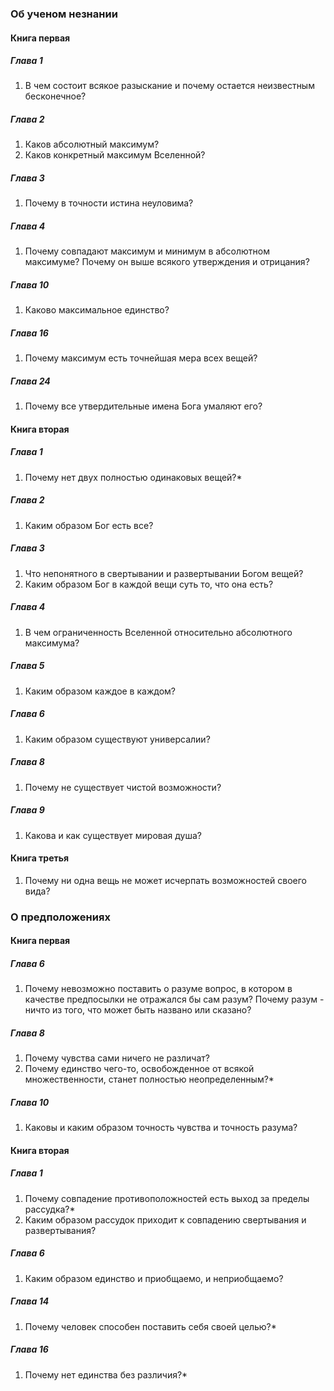 ### Об ученом незнании
#### Книга первая
##### Глава 1
1. В чем состоит всякое разыскание и почему остается неизвестным бесконечное?
##### Глава 2
1. Каков абсолютный максимум? 
2. Каков конкретный максимум Вселенной?
##### Глава 3
1. Почему в точности истина неуловима?
##### Глава 4
1. Почему совпадают максимум и минимум в абсолютном максимуме? Почему он выше всякого утверждения и отрицания?
##### Глава 10
1. Каково максимальное единство?
##### Глава 16
1. Почему максимум есть точнейшая мера всех вещей?
##### Глава 24
1. Почему все утвердительные имена Бога умаляют его?
#### Книга вторая
##### Глава 1
1. Почему нет двух полностью одинаковых вещей?*
##### Глава 2
1. Каким образом Бог есть все?
##### Глава 3
1. Что непонятного в свертывании и развертывании Богом вещей?
2. Каким образом Бог в каждой вещи суть то, что она есть?
##### Глава 4
1. В чем ограниченность Вселенной относительно абсолютного максимума?
##### Глава 5
1. Каким образом каждое в каждом?
##### Глава 6
1. Каким образом существуют универсалии?
##### Глава 8
1. Почему не существует чистой возможности?
##### Глава 9
1. Какова и как существует мировая душа?
#### Книга третья
1. Почему ни одна вещь не может исчерпать возможностей своего вида?
### О предположениях
#### Книга первая
##### Глава 6
1. Почему невозможно поставить о разуме вопрос, в котором в качестве предпосылки не отражался бы сам разум? Почему разум - ничто из того, что может быть названо или сказано?
##### Глава 8
1. Почему чувства сами ничего не различат?
2. Почему единство чего-то, освобожденное от всякой множественности, станет полностью неопределенным?*
##### Глава 10
1. Каковы и каким образом точность чувства и точность разума?
#### Книга вторая
##### Глава 1
1. Почему совпадение противоположностей есть выход за пределы рассудка?*
2. Каким образом рассудок приходит к совпадению свертывания и развертывания?
##### Глава 6
1. Каким образом единство и приобщаемо, и неприобщаемо?
##### Глава 14
1. Почему человек способен поставить себя своей целью?*
##### Глава 16
1. Почему нет единства без различия?*